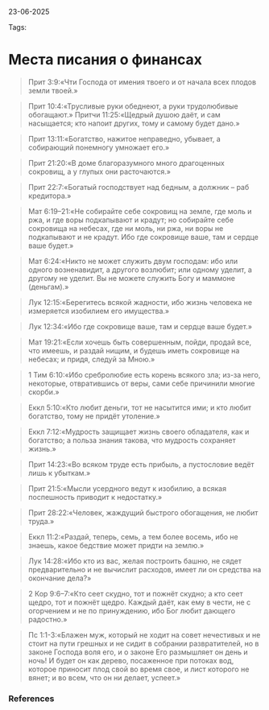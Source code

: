 23-06-2025

Tags: 

# Места писания о финансах

> Прит 3:9:«Чти Господа от имения твоего и от начала всех плодов земли твоей.»

> Прит 10:4:«Трусливые руки обеднеют, а руки трудолюбивые обогащают.»
> Притчи 11:25:«Щедрый душою даёт, и сам насыщается; кто напоит других, тому и самому будет дано.»

> Прит 13:11:«Богатство, нажитое неправедно, убывает, а собирающий понемногу умножает его.»

> Прит 21:20:«В доме благоразумного много драгоценных сокровищ, а у глупых они расточаются.»

> Прит 22:7:«Богатый господствует над бедным, а должник – раб кредитора.»

> Мат 6:19–21:«Не собирайте себе сокровищ на земле, где моль и ржа, и где воры подкапывают и крадут; но собирайте себе сокровища на небесах, где ни моль, ни ржа, ни воры не подкапывают и не крадут. Ибо где сокровище ваше, там и сердце ваше будет.»

> Мат 6:24:«Никто не может служить двум господам: ибо или одного возненавидит, а другого возлюбит; или одному уделит, а другому не уделит. Вы не можете служить Богу и маммоне (деньгам).»

> Лук 12:15:«Берегитесь всякой жадности, ибо жизнь человека не измеряется изобилием его имущества.»

> Лук 12:34:«Ибо где сокровище ваше, там и сердце ваше будет.»

> Мат 19:21:«Если хочешь быть совершенным, пойди, продай все, что имеешь, и раздай нищим, и будешь иметь сокровище на небесах; и придя, следуй за Мною.»

> 1 Тим 6:10:«Ибо сребролюбие есть корень всякого зла; из-за него, некоторые, отвратившись от веры, сами себе причинили многие скорби.»

> Еккл 5:10:«Кто любит деньги, тот не насытится ими; и кто любит богатство, тому не придёт утоление.»

> Еккл 7:12:«Мудрость защищает жизнь своего обладателя, как и богатство; а польза знания такова, что мудрость сохраняет жизнь.»

> Прит 14:23:«Во всяком труде есть прибыль, а пустословие ведёт лишь к убыткам.»

> Прит 21:5:«Мысли усердного ведут к изобилию, а всякая поспешность приводит к недостатку.»

> Прит 28:22:«Человек, жаждущий быстрого обогащения, не любит труда.»

> Еккл 11:2:«Раздай, теперь, семь, а тем более восемь, ибо не знаешь, какое бедствие может придти на землю.»

> Лук 14:28:«Ибо кто из вас, желая построить башню, не сядет предварительно и не вычислит расходов, имеет ли он средства на окончание дела?»

> 2 Кор 9:6–7:«Кто сеет скудно, тот и пожнёт скудно; а кто сеет щедро, тот и пожнёт щедро. Каждый даёт, как ему в чести, не с огорчением и не по принуждению, ибо Бог любит дающего радостно.»

> Пс 1:1-3:«Блажен муж, который не ходит на совет нечестивых и не стоит на пути грешных и не сидит в собрании развратителей, но в законе Господа воля его, и о законе Его размышляет он день и ночь! И будет он как дерево, посаженное при потоках вод, которое приносит плод свой во время свое, и лист которого не вянет; и во всем, что он ни делает, успеет.»

### References